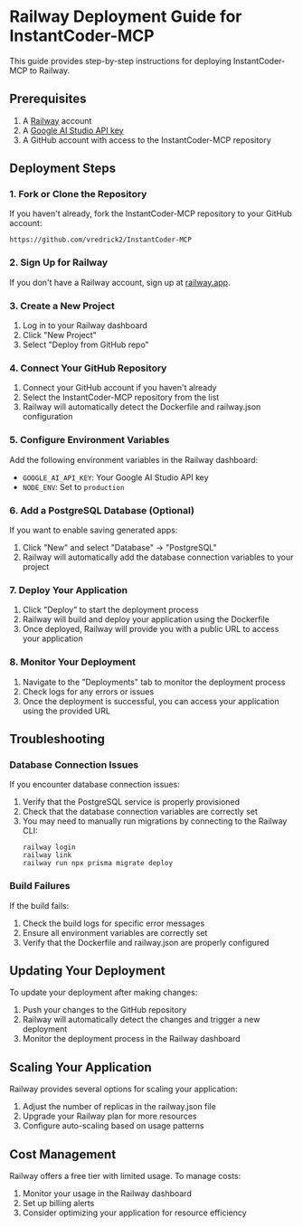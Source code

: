 # Railway Deployment Guide for InstantCoder-MCP

This guide provides step-by-step instructions for deploying InstantCoder-MCP to Railway.

## Prerequisites

1. A [Railway](https://railway.app/) account
2. A [Google AI Studio API key](https://aistudio.google.com/app/apikey)
3. A GitHub account with access to the InstantCoder-MCP repository

## Deployment Steps

### 1. Fork or Clone the Repository

If you haven't already, fork the InstantCoder-MCP repository to your GitHub account:
```
https://github.com/vredrick2/InstantCoder-MCP
```

### 2. Sign Up for Railway

If you don't have a Railway account, sign up at [railway.app](https://railway.app/).

### 3. Create a New Project

1. Log in to your Railway dashboard
2. Click "New Project"
3. Select "Deploy from GitHub repo"

### 4. Connect Your GitHub Repository

1. Connect your GitHub account if you haven't already
2. Select the InstantCoder-MCP repository from the list
3. Railway will automatically detect the Dockerfile and railway.json configuration

### 5. Configure Environment Variables

Add the following environment variables in the Railway dashboard:

- `GOOGLE_AI_API_KEY`: Your Google AI Studio API key
- `NODE_ENV`: Set to `production`

### 6. Add a PostgreSQL Database (Optional)

If you want to enable saving generated apps:

1. Click "New" and select "Database" → "PostgreSQL"
2. Railway will automatically add the database connection variables to your project

### 7. Deploy Your Application

1. Click "Deploy" to start the deployment process
2. Railway will build and deploy your application using the Dockerfile
3. Once deployed, Railway will provide you with a public URL to access your application

### 8. Monitor Your Deployment

1. Navigate to the "Deployments" tab to monitor the deployment process
2. Check logs for any errors or issues
3. Once the deployment is successful, you can access your application using the provided URL

## Troubleshooting

### Database Connection Issues

If you encounter database connection issues:

1. Verify that the PostgreSQL service is properly provisioned
2. Check that the database connection variables are correctly set
3. You may need to manually run migrations by connecting to the Railway CLI:
   ```
   railway login
   railway link
   railway run npx prisma migrate deploy
   ```

### Build Failures

If the build fails:

1. Check the build logs for specific error messages
2. Ensure all environment variables are correctly set
3. Verify that the Dockerfile and railway.json are properly configured

## Updating Your Deployment

To update your deployment after making changes:

1. Push your changes to the GitHub repository
2. Railway will automatically detect the changes and trigger a new deployment
3. Monitor the deployment process in the Railway dashboard

## Scaling Your Application

Railway provides several options for scaling your application:

1. Adjust the number of replicas in the railway.json file
2. Upgrade your Railway plan for more resources
3. Configure auto-scaling based on usage patterns

## Cost Management

Railway offers a free tier with limited usage. To manage costs:

1. Monitor your usage in the Railway dashboard
2. Set up billing alerts
3. Consider optimizing your application for resource efficiency

